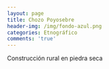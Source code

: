 ```yaml
---
layout: page
title: Chozo Poyosebre
header-img: /img/fondo-azul.png
categories: Etnográfico
comments: 'true'
---
```



Construcción rural en piedra seca

<div class="photos">
</div>
